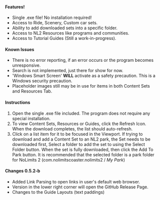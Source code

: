 #### Features!
  - Single .exe file! No installation required!
  - Access to Ride, Scenery, Custom car sets.
  - Ability to add downloaded sets into a specific folder.
  - Access to NL2 Resources like programs and communities.
  - Access to Tutorial Guides (Still a work-in-progress).

#### Known Issues
  - There is no error reporting, if an error occurs or the program becomes unresponsive.
  - Search is not implemented, just there for show for now.
  - 'Windows Smart Screen' **WILL** activate as a safety precaution. This is a Windows security precaution.
  - Placeholder images still may be in use for items in both Content Sets and Resources Tab.

#### Instructions
  1. Open the single .exe file included. The program does not require any special installation.
  2. To view Content Sets, Resources or Guides, click the Refresh Icon. When the download completes, the list should auto-refresh.
  3. Click on a list item for it to be focused in the Viewport. If trying to download and add a Content Set to an NL2 park, the Set needs to be downloaded first, Select a folder to add the set to using the Select Folder button. When the set is fully downloaded, then click the Add To Park button. It is recommended that the selected folder is a park folder for NoLimits 2 (com.nolimitscoaster.nolimits2 / *My Park*)

#### Changes 0.5.2-b
  - Added Link Parsing to open links in user's default web browser.
  - Version in the lower right corner will open the GitHub Release Page.
  - Changes to the Guide Layouts (text paddings)
